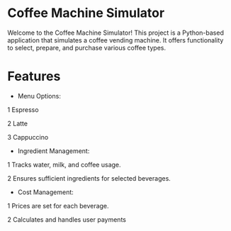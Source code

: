 # Coffee Machine Simulator

Welcome to the Coffee Machine Simulator! This project is a Python-based application that simulates a coffee vending machine. It offers functionality to select, prepare, and purchase various coffee types.

 # Features

* Menu Options:

1 Espresso

2 Latte

3 Cappuccino

* Ingredient Management:

1 Tracks water, milk, and coffee usage.

2 Ensures sufficient ingredients for selected beverages.

* Cost Management:

1 Prices are set for each beverage.

2 Calculates and handles user payments
